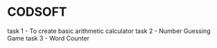 # CODSOFT
task 1 - To create basic arithmetic calculator
task 2 - Number Guessing Game
task 3 - Word Counter
